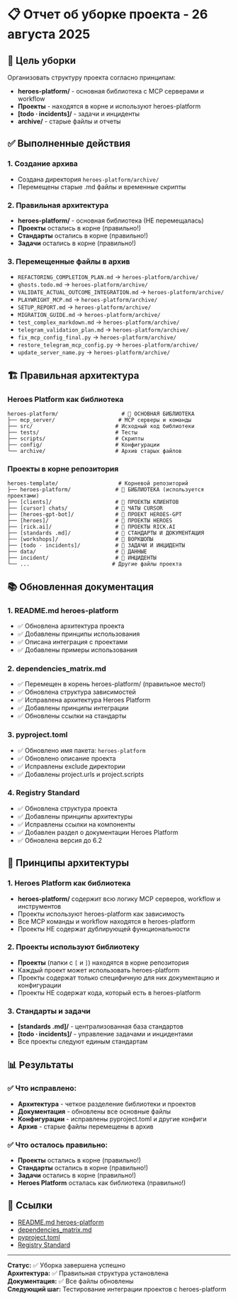 # 📋 Отчет об уборке проекта - 26 августа 2025

## 🎯 Цель уборки
Организовать структуру проекта согласно принципам:
- **heroes-platform/** - основная библиотека с MCP серверами и workflow
- **Проекты** - находятся в корне и используют heroes-platform
- **[todo · incidents]/** - задачи и инциденты
- **archive/** - старые файлы и отчеты

## ✅ Выполненные действия

### 1. Создание архива
- Создана директория `heroes-platform/archive/`
- Перемещены старые .md файлы и временные скрипты

### 2. Правильная архитектура
- **heroes-platform/** - основная библиотека (НЕ перемещалась)
- **Проекты** остались в корне (правильно!)
- **Стандарты** остались в корне (правильно!)
- **Задачи** остались в корне (правильно!)

### 3. Перемещенные файлы в архив
- `REFACTORING_COMPLETION_PLAN.md` → `heroes-platform/archive/`
- `ghosts.todo.md` → `heroes-platform/archive/`
- `VALIDATE_ACTUAL_OUTCOME_INTEGRATION.md` → `heroes-platform/archive/`
- `PLAYWRIGHT_MCP.md` → `heroes-platform/archive/`
- `SETUP_REPORT.md` → `heroes-platform/archive/`
- `MIGRATION_GUIDE.md` → `heroes-platform/archive/`
- `test_complex_markdown.md` → `heroes-platform/archive/`
- `telegram_validation_plan.md` → `heroes-platform/archive/`
- `fix_mcp_config_final.py` → `heroes-platform/archive/`
- `restore_telegram_mcp_config.py` → `heroes-platform/archive/`
- `update_server_name.py` → `heroes-platform/archive/`

## 🏗️ Правильная архитектура

### Heroes Platform как библиотека
```
heroes-platform/                    # 🎯 ОСНОВНАЯ БИБЛИОТЕКА
├── mcp_server/                    # MCP серверы и команды
├── src/                          # Исходный код библиотеки
├── tests/                        # Тесты
├── scripts/                      # Скрипты
├── config/                       # Конфигурации
└── archive/                      # Архив старых файлов
```

### Проекты в корне репозитория
```
heroes-template/                   # Корневой репозиторий
├── heroes-platform/              # 🎯 БИБЛИОТЕКА (используется проектами)
├── [clients]/                    # 📁 ПРОЕКТЫ КЛИЕНТОВ
├── [cursor] chats/               # 📁 ЧАТЫ CURSOR
├── [heroes-gpt-bot]/             # 📁 ПРОЕКТ HEROES-GPT
├── [heroes]/                     # 📁 ПРОЕКТЫ HEROES
├── [rick.ai]/                    # 📁 ПРОЕКТЫ RICK.AI
├── [standards .md]/              # 📁 СТАНДАРТЫ И ДОКУМЕНТАЦИЯ
├── [workshops]/                  # 📁 ВОРКШОПЫ
├── [todo · incidents]/           # 📁 ЗАДАЧИ И ИНЦИДЕНТЫ
├── data/                         # 📁 ДАННЫЕ
├── incident/                     # 📁 ИНЦИДЕНТЫ
└── ...                          # Другие файлы проекта
```

## 📚 Обновленная документация

### 1. README.md heroes-platform
- ✅ Обновлена архитектура проекта
- ✅ Добавлены принципы использования
- ✅ Описана интеграция с проектами
- ✅ Добавлены примеры использования

### 2. dependencies_matrix.md
- ✅ Перемещен в корень heroes-platform/ (правильное место!)
- ✅ Обновлена структура зависимостей
- ✅ Исправлена архитектура Heroes Platform
- ✅ Добавлены принципы интеграции
- ✅ Обновлены ссылки на стандарты

### 3. pyproject.toml
- ✅ Обновлено имя пакета: `heroes-platform`
- ✅ Обновлено описание проекта
- ✅ Исправлены exclude директории
- ✅ Добавлены project.urls и project.scripts

### 4. Registry Standard
- ✅ Обновлена структура проекта
- ✅ Добавлены принципы архитектуры
- ✅ Исправлены ссылки на компоненты
- ✅ Добавлен раздел о документации Heroes Platform
- ✅ Обновлена версия до 6.2

## 🎯 Принципы архитектуры

### 1. **Heroes Platform как библиотека**
- **heroes-platform/** содержит всю логику MCP серверов, workflow и инструментов
- Проекты используют heroes-platform как зависимость
- Все MCP команды и workflow находятся в heroes-platform
- Проекты НЕ содержат дублирующей функциональности

### 2. **Проекты используют библиотеку**
- **Проекты** (папки с `[` и `]`) находятся в корне репозитория
- Каждый проект может использовать heroes-platform
- Проекты содержат только специфичную для них документацию и конфигурации
- Проекты НЕ содержат кода, который есть в heroes-platform

### 3. **Стандарты и задачи**
- **[standards .md]/** - централизованная база стандартов
- **[todo · incidents]/** - управление задачами и инцидентами
- Все проекты следуют единым стандартам

## 📊 Результаты

### ✅ Что исправлено:
- **Архитектура** - четкое разделение библиотеки и проектов
- **Документация** - обновлены все основные файлы
- **Конфигурации** - исправлены pyproject.toml и другие конфиги
- **Архив** - старые файлы перемещены в архив

### ✅ Что осталось правильно:
- **Проекты** остались в корне (правильно!)
- **Стандарты** остались в корне (правильно!)
- **Задачи** остались в корне (правильно!)
- **Heroes Platform** осталась как библиотека (правильно!)

## 🔗 Ссылки

- [README.md heroes-platform](../README.md)
- [dependencies_matrix.md](../dependencies_matrix.md)
- [pyproject.toml](../pyproject.toml)
- [Registry Standard](../../[standards%20.md]/0.%20core%20standards/0.1%20registry%20standard%2015%20may%202025%201320%20CET%20by%20AI%20Assistant.md)

---

**Статус:** ✅ Уборка завершена успешно  
**Архитектура:** ✅ Правильная структура установлена  
**Документация:** ✅ Все файлы обновлены  
**Следующий шаг:** Тестирование интеграции проектов с heroes-platform
